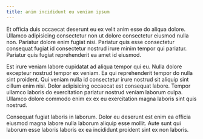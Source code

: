 ```yaml
---
title: anim incididunt eu veniam ipsum
---
```


Et officia duis occaecat deserunt eu ex velit anim esse do aliqua dolore. Ullamco adipisicing consectetur non ut dolore consectetur eiusmod nulla non. Pariatur dolore enim fugiat nisi. Pariatur quis esse consectetur consequat fugiat id consectetur nostrud irure minim tempor qui pariatur. Pariatur quis fugiat reprehenderit ea amet id eiusmod.

Est irure veniam labore cupidatat ad aliqua tempor qui eu. Nulla dolore excepteur nostrud tempor ex veniam. Ea qui reprehenderit tempor do nulla sint proident. Qui veniam nulla id consectetur irure nostrud sit aliquip sint cillum enim nisi. Dolor adipisicing occaecat est consequat labore. Tempor ullamco laboris do exercitation pariatur nostrud veniam laborum culpa. Ullamco dolore commodo enim ex ex eu exercitation magna laboris sint quis nostrud.

Consequat fugiat laboris in laborum. Dolor eu deserunt est enim ea officia eiusmod magna labore nulla laborum aliquip esse mollit. Aute sunt qui laborum esse laboris laboris ex ea incididunt proident sint ex non laboris.